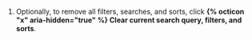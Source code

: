 1. Optionally, to remove all filters, searches, and sorts, click **{% octicon "x" aria-hidden="true" %} Clear current search query, filters, and sorts**.
